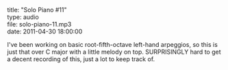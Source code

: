 title: "Solo Piano #11"  
type: audio  
file: solo-piano-11.mp3  
date: 2011-04-30 18:00:00

I've been working on basic root-fifth-octave left-hand arpeggios, so this is just that over C major with a little melody on top. SURPRISINGLY hard to get a decent recording of this, just a lot to keep track of.
